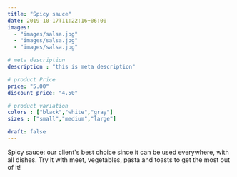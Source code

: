 ```yaml
---
title: "Spicy sauce"
date: 2019-10-17T11:22:16+06:00
images: 
  - "images/salsa.jpg"
  - "images/salsa.jpg"
  - "images/salsa.jpg"

# meta description
description : "this is meta description"

# product Price
price: "5.00"
discount_price: "4.50"

# product variation
colors : ["black","white","gray"]
sizes : ["small","medium","large"]

draft: false
---
```


Spicy sauce: our client's best choice since it can be used everywhere, with all dishes.
Try it with meet, vegetables, pasta and toasts to get the most out of it!
